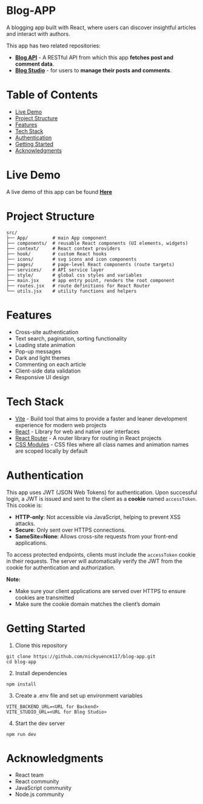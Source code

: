 # Blog-APP

A blogging app built with React, where users can discover insightful articles and interact with authors.

This app has two related repositories:
- [**Blog API**](https://github.com/nickyuencm117/blog-api) - A RESTful API from which this app **fetches post and comment data**.
- [**Blog Studio**](https://github.com/nickyuencm117/blog-studio) - for users to **manage their posts and comments**.

# Table of Contents
- [Live Demo](#live-demo)
- [Project Structure](#project-structure)
- [Features](#features)
- [Tech Stack](#tech-stack)
- [Authentication](#authentication)
- [Getting Started](#getting-started)
- [Acknowledgments](#acknowledgments)

# Live Demo
A live demo of this app can be found [**Here**](https://blog-app-staging.up.railway.app/)

# Project Structure
```
src/
├── App/         # main App component
├── components/  # reusable React components (UI elements, widgets)
├── context/     # React context providers
├── hook/        # custom React hooks 
├── icons/       # svg icons and icon components
├── pages/       # page-level React components (route targets)
├── services/    # API service layer
├── style/       # global css styles and variables
├── main.jsx     # app entry point, renders the root component
├── routes.jsx   # route definitions for React Router
└── utils.jsx    # utility functions and helpers
```

# Features
- Cross-site authentication
- Text search, pagination, sorting functionality
- Loading state animation
- Pop-up messages
- Dark and light themes
- Commenting on each article
- Client-side data validation
- Responsive UI design

# Tech Stack
- [Vite](https://v3.vitejs.dev/) - Build tool that aims to provide a faster and leaner development experience for modern web projects
- [React](https://react.dev/) - Library for web and native user interfaces
- [React Router](https://reactrouter.com/home) - A router library for routing in React projects
- [CSS Modules](https://github.com/css-modules/css-modules) - CSS files where all class names and animation names are scoped locally by default

# Authentication
This app uses JWT (JSON Web Tokens) for authentication. Upon successful login, a JWT is issued and sent to the client as a **cookie** named `accessToken`. This cookie is:

- **HTTP-only**: Not accessible via JavaScript, helping to prevent XSS attacks.
- **Secure**: Only sent over HTTPS connections.
- **SameSite=None**: Allows cross-site requests from your front-end applications.

To access protected endpoints, clients must include the `accessToken` cookie in their requests. The server will automatically verify the JWT from the cookie for authentication and authorization.

**Note:** 
- Make sure your client applications are served over HTTPS to ensure cookies are transmitted
- Make sure the cookie domain matches the client’s domain

# Getting Started
1. Clone this repository
```
git clone https://github.com/nickyuencm117/blog-app.git
cd blog-app
```

2. Install dependencies
```
npm install
```

3. Create a .env file and set up environment variables
```
VITE_BACKEND_URL=<URL for Backend>
VITE_STUDIO_URL=<URL for Blog Studio>
```

4. Start the dev server
```
npm run dev
```

# Acknowledgments
- React team
- React community
- JavaScript community
- Node.js community